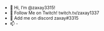 - 👋 Hi, I’m @zaxay3315!
- 👀 Follow Me on Twitch! twitch.tv/zaxay1337
- 🌱 Add me on discord zaxay#3315
- 📫 -
